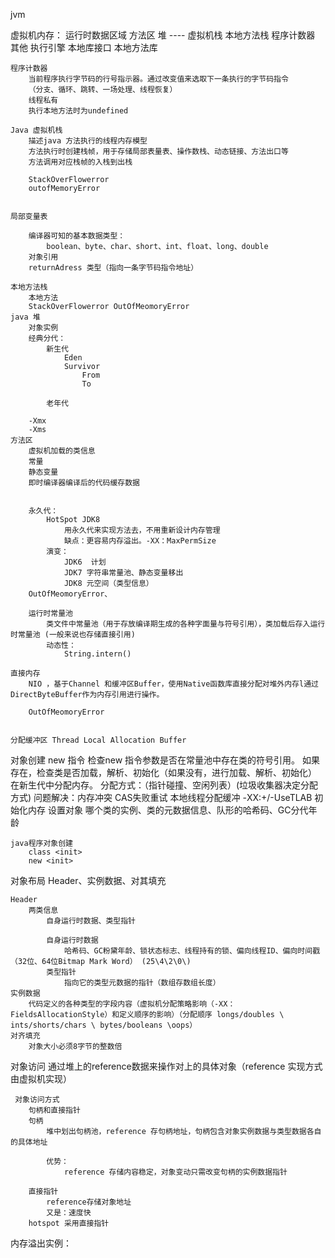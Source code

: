 jvm

虚拟机内存：
    运行时数据区域
        方法区
        堆
        ----
        虚拟机栈
        本地方法栈
        程序计数器
    其他
        执行引擎
        本地库接口
        本地方法库

    
    程序计数器  
        当前程序执行字节码的行号指示器。通过改变值来选取下一条执行的字节码指令
        （分支、循环、跳转、一场处理、线程恢复）
        线程私有
        执行本地方法时为undefined 
    
    Java 虚拟机栈 
        描述java 方法执行的线程内存模型
        方法执行时创建栈帧，用于存储局部表量表、操作数栈、动态链接、方法出口等
        方法调用对应栈帧的入栈到出栈

        StackOverFlowerror
        outofMemoryError


    局部变量表

        编译器可知的基本数据类型：
            boolean、byte、char、short、int、float、long、double 
        对象引用
        returnAdress 类型（指向一条字节码指令地址）

    本地方法栈
        本地方法 
        StackOverFlowerror OutOfMeomoryError
    java 堆 
        对象实例
        经典分代：
            新生代
                Eden 
                Survivor 
                    From
                    To

            老年代
        
        -Xmx 
        -Xms
    方法区
        虚拟机加载的类信息
        常量
        静态变量
        即时编译器编译后的代码缓存数据


        永久代：
            HotSpot JDK8 
                用永久代来实现方法去，不用重新设计内存管理
                缺点：更容易内存溢出。-XX：MaxPermSize 
            演变：
                JDK6  计划
                JDK7 字符串常量池、静态变量移出
                JDK8 元空间（类型信息）
        OutOfMeomoryError、

        运行时常量池
            类文件中常量池（用于存放编译期生成的各种字面量与符号引用），类加载后存入运行时常量池 (一般来说也存储直接引用)
            动态性：
                String.intern()

    直接内存
        NIO ，基于Channel 和缓冲区Buffer，使用Native函数库直接分配对堆外内存l通过DirectByteBuffer作为内存引用进行操作。

        OutOfMeomoryError


    分配缓冲区 Thread Local Allocation Buffer 



对象创建
    new 指令
    检查new 指令参数是否在常量池中存在类的符号引用。
    如果存在，检查类是否加载，解析、初始化（如果没有，进行加载、解析、初始化）
    在新生代中分配内存。
        分配方式：（指针碰撞、空闲列表）(垃圾收集器决定分配方式)
        问题解决：内存冲突
            CAS失败重试
            本地线程分配缓冲  -XX:+/-UseTLAB
    初始化内存
    设置对象
        哪个类的实例、类的元数据信息、队形的哈希码、GC分代年龄

    java程序对象创建
        class <init>
        new <init>
对象布局
    Header、实例数据、对其填充

    Header 
        两类信息
            自身运行时数据、类型指针

            自身运行时数据 
                哈希码、GC粉黛年龄、锁状态标志、线程持有的锁、偏向线程ID、偏向时间戳 （32位、64位Bitmap Mark Word） (25\4\2\0\)
            类型指针
                指向它的类型元数据的指针（数组存数组长度）
    实例数据
        代码定义的各种类型的字段内容（虚拟机分配策略影响（-XX：FieldsAllocationStyle）和定义顺序的影响）（分配顺序 longs/doubles \ ints/shorts/chars \ bytes/booleans \oops）
    对齐填充 
        对象大小必须8字节的整数倍
对象访问
    通过堆上的reference数据来操作对上的具体对象（reference 实现方式由虚拟机实现）

     对象访问方式
        句柄和直接指针
        句柄
            堆中划出句柄池，reference 存句柄地址，句柄包含对象实例数据与类型数据各自的具体地址

            优势：
                reference 存储内容稳定，对象变动只需改变句柄的实例数据指针

        直接指针 
            reference存储对象地址
            又是：速度快
        hotspot 采用直接指针    

内存溢出实例：




            






    



